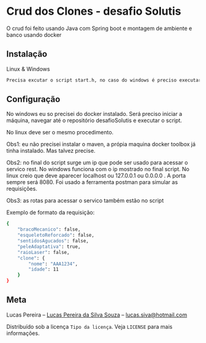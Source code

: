 # Crud dos Clones - desafio Solutis

O crud foi feito usando Java com Spring boot e montagem de ambiente e banco usando docker

## Instalação
Linux & Windows

```sh
Precisa excutar o script start.h, no caso do windows é preciso executar o script pelo prompt do docker.
```
## Configuração
No windows eu so precisei do docker instalado.
Será preciso iniciar a máquina, navegar até o repositório desafioSolutis e executar o script.

No linux deve ser o mesmo procedimento.

Obs1: eu não precisei instalar o maven, a própia maquina docker toolbox já tinha instalado. Mas talvez precise.

Obs2: no final do script surge um ip que pode ser usado para acessar o servico rest. No windows funciona com o ip mostrado no final script. No linux creio que deve aparecer localhost ou 127.0.0.1 ou 0.0.0.0 . A porta sempre será 8080. 
Foi usado a ferramenta postman para simular as requisições.

Obs3: as rotas para acessar o servico também estão no script

Exemplo de formato da requisição:

```sh
{    
    "bracoMecanico": false,
    "esqueletoReforcado": false,
    "sentidosAgucados": false,
    "peleAdaptativa": true,
    "raioLaser": false,
    "clone": {        
        "nome": "AAA1234",
        "idade": 11        
    }
}
```


## Meta
Lucas Pereira – [Lucas Pereira da Silva Souza](https://www.linkedin.com/in/lucas-souza-277806142/) – lucas.siva@hotmail.com

Distribuído sob a licença `Tipo da licença`. Veja `LICENSE` para mais informações.